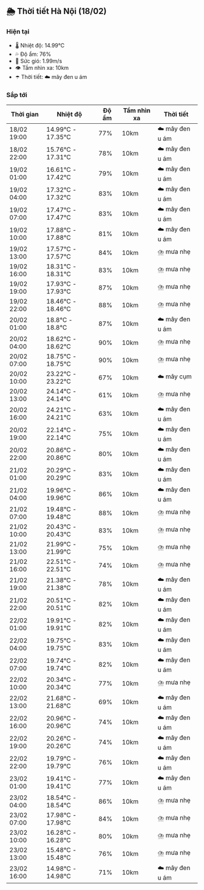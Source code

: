 ## 🌦️ Thời tiết Hà Nội (18/02)

### Hiện tại

- 🌡️ Nhiệt độ: 14.99℃
- 💦 Độ ẩm: 76%
- 💨 Sức gió: 1.99m/s
- 👁️ Tầm nhìn xa: 10km
- ☂️ Thời tiết: ☁️ mây đen u ám

### Sắp tới

| Thời gian | Nhiệt độ | Độ ẩm | Tầm nhìn xa | Thời tiết |
| --- | --- | --- | --- | --- |
| 18/02 19:00 | 14.99℃ - 17.35℃ | 77% | 10km | ☁️ mây đen u ám |
| 18/02 22:00 | 15.76℃ - 17.31℃ | 78% | 10km | ☁️ mây đen u ám |
| 19/02 01:00 | 16.61℃ - 17.42℃ | 79% | 10km | ☁️ mây đen u ám |
| 19/02 04:00 | 17.32℃ - 17.32℃ | 83% | 10km | ☁️ mây đen u ám |
| 19/02 07:00 | 17.47℃ - 17.47℃ | 83% | 10km | ☁️ mây đen u ám |
| 19/02 10:00 | 17.88℃ - 17.88℃ | 81% | 10km | ☁️ mây đen u ám |
| 19/02 13:00 | 17.57℃ - 17.57℃ | 84% | 10km | ⛈️ mưa nhẹ |
| 19/02 16:00 | 18.31℃ - 18.31℃ | 83% | 10km | ⛈️ mưa nhẹ |
| 19/02 19:00 | 17.93℃ - 17.93℃ | 87% | 10km | ⛈️ mưa nhẹ |
| 19/02 22:00 | 18.46℃ - 18.46℃ | 88% | 10km | ⛈️ mưa nhẹ |
| 20/02 01:00 | 18.8℃ - 18.8℃ | 87% | 10km | ☁️ mây đen u ám |
| 20/02 04:00 | 18.62℃ - 18.62℃ | 90% | 10km | ⛈️ mưa nhẹ |
| 20/02 07:00 | 18.75℃ - 18.75℃ | 90% | 10km | ⛈️ mưa nhẹ |
| 20/02 10:00 | 23.22℃ - 23.22℃ | 67% | 10km | ☁️ mây cụm |
| 20/02 13:00 | 24.14℃ - 24.14℃ | 61% | 10km | ⛈️ mưa nhẹ |
| 20/02 16:00 | 24.21℃ - 24.21℃ | 63% | 10km | ☁️ mây đen u ám |
| 20/02 19:00 | 22.14℃ - 22.14℃ | 75% | 10km | ☁️ mây đen u ám |
| 20/02 22:00 | 20.86℃ - 20.86℃ | 80% | 10km | ☁️ mây đen u ám |
| 21/02 01:00 | 20.29℃ - 20.29℃ | 83% | 10km | ☁️ mây đen u ám |
| 21/02 04:00 | 19.96℃ - 19.96℃ | 86% | 10km | ☁️ mây đen u ám |
| 21/02 07:00 | 19.48℃ - 19.48℃ | 88% | 10km | ⛈️ mưa nhẹ |
| 21/02 10:00 | 20.43℃ - 20.43℃ | 83% | 10km | ⛈️ mưa nhẹ |
| 21/02 13:00 | 21.99℃ - 21.99℃ | 75% | 10km | ⛈️ mưa nhẹ |
| 21/02 16:00 | 22.51℃ - 22.51℃ | 74% | 10km | ⛈️ mưa nhẹ |
| 21/02 19:00 | 21.38℃ - 21.38℃ | 78% | 10km | ☁️ mây đen u ám |
| 21/02 22:00 | 20.51℃ - 20.51℃ | 82% | 10km | ☁️ mây đen u ám |
| 22/02 01:00 | 19.91℃ - 19.91℃ | 82% | 10km | ☁️ mây đen u ám |
| 22/02 04:00 | 19.75℃ - 19.75℃ | 83% | 10km | ☁️ mây đen u ám |
| 22/02 07:00 | 19.74℃ - 19.74℃ | 82% | 10km | ☁️ mây đen u ám |
| 22/02 10:00 | 20.34℃ - 20.34℃ | 77% | 10km | ⛈️ mưa nhẹ |
| 22/02 13:00 | 21.68℃ - 21.68℃ | 69% | 10km | ☁️ mây đen u ám |
| 22/02 16:00 | 20.96℃ - 20.96℃ | 74% | 10km | ☁️ mây đen u ám |
| 22/02 19:00 | 20.26℃ - 20.26℃ | 74% | 10km | ☁️ mây đen u ám |
| 22/02 22:00 | 19.79℃ - 19.79℃ | 76% | 10km | ☁️ mây đen u ám |
| 23/02 01:00 | 19.41℃ - 19.41℃ | 77% | 10km | ☁️ mây đen u ám |
| 23/02 04:00 | 18.54℃ - 18.54℃ | 86% | 10km | ⛈️ mưa nhẹ |
| 23/02 07:00 | 17.98℃ - 17.98℃ | 84% | 10km | ⛈️ mưa nhẹ |
| 23/02 10:00 | 16.28℃ - 16.28℃ | 80% | 10km | ⛈️ mưa nhẹ |
| 23/02 13:00 | 15.48℃ - 15.48℃ | 76% | 10km | ⛈️ mưa nhẹ |
| 23/02 16:00 | 14.98℃ - 14.98℃ | 71% | 10km | ☁️ mây đen u ám |
